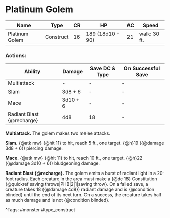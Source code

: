 # Platinum Golem

| Name | Type | CR | HP | AC | Speed |
|------|------|----|----|----|-------|
| Platinum Golem | Construct | 16 | 189 (18d10 + 90) | 21 | walk: 30 ft. |

### Actions:

| Ability | Damage | Save DC & Type | On Successful Save |
|---------|--------|----------------|--------------------|
| Multiattack | - | - | - |
| Slam | 3d8 + 6 | - | - |
| Mace | 3d10 + 6 | - | - |
| Radiant Blast {@recharge} | 4d8 | 18 | - |


**Multiattack.** The golem makes two melee attacks.

**Slam.** {@atk mw} {@hit 11} to hit, reach 5 ft., one target. {@h}19 ({@damage 3d8 + 6}) piercing damage.

**Mace.** {@atk mw} {@hit 11} to hit, reach 10 ft., one target. {@h}22 ({@damage 3d10 + 6}) bludgeoning damage.

**Radiant Blast {@recharge}.** The golem emits a burst of radiant light in a 20-foot radius. Each creature in the area must make a {@dc 18} Constitution {@quickref saving throws|PHB|2|1|saving throw}. On a failed save, a creature takes 18 ({@damage 4d8}) radiant damage and is {@condition blinded} until the end of its next turn. On a success, the creature takes half as much damage and is not {@condition blinded}.

^Tags: #monster #type_construct